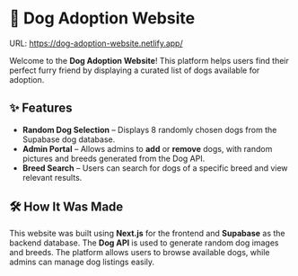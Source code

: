 # 🐶 Dog Adoption Website

URL: https://dog-adoption-website.netlify.app/

Welcome to the **Dog Adoption Website**! This platform helps users find their perfect furry friend by displaying a curated list of dogs available for adoption.

## ✨ Features

- **Random Dog Selection** – Displays 8 randomly chosen dogs from the Supabase dog database.
- **Admin Portal** – Allows admins to **add** or **remove** dogs, with random pictures and breeds generated from the Dog API.
- **Breed Search** – Users can search for dogs of a specific breed and view relevant results.

## 🛠 How It Was Made

This website was built using **Next.js** for the frontend and **Supabase** as the backend database. The **Dog API** is used to generate random dog images and breeds. The platform allows users to browse available dogs, while admins can manage dog listings easily.
